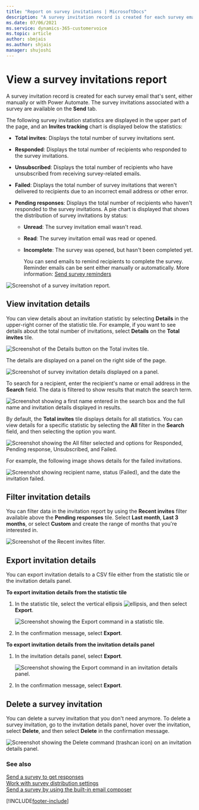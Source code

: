 ```yaml
---
title: "Report on survey invitations | MicrosoftDocs"
description: "A survey invitation record is created for each survey email that's sent. This topic explains how to view the survey invitations report."
ms.date: 07/06/2021
ms.service: dynamics-365-customervoice
ms.topic: article
author: sbmjais
ms.author: shjais
manager: shujoshi
---
```

<!--note from editor: Note the edit to the title - it can't be the same as the H1.-->
# View a survey invitations report

A survey invitation record is created for each survey email that's sent, either manually or with Power Automate. The survey invitations associated with a survey are available on the **Send** tab.

The following survey invitation statistics are displayed in the upper part of the page, and an **Invites tracking** chart is displayed below the statistics:

- **Total invites**: Displays the total number of survey invitations sent.

- **Responded**: Displays the total number of recipients who responded to the survey invitations.

- **Unsubscribed**: Displays the total number of recipients who have unsubscribed from receiving survey-related emails.

- **Failed**: Displays the total number of survey invitations that weren't delivered to recipients due to an incorrect email address or other error.

- **Pending responses**: Displays the total number of recipients who haven't responded to the survey invitations. A pie chart is displayed that shows the distribution of survey invitations by status:

    - **Unread**: The survey invitation email wasn't read.

    - **Read**: The survey invitation email was read or opened.

    - **Incomplete**: The survey was opened, but hasn't been completed yet.

        You can send emails to remind recipients to complete the survey. Reminder emails can be sent either manually or automatically. More information: [Send survey reminders](send-survey-reminders.md)

![Screenshot of a survey invitation report.](media/invite-report.png "Survey invitation report")

## View invitation details

You can view details about an invitation statistic by selecting **Details** in the upper-right corner of the statistic tile. For example, if you want to see details about the total number of invitations, select **Details** on the **Total invites** tile.

![Screenshot of the Details button on the Total invites tile.](media/invite-details.png "Survey invitation details button")

The details are displayed on a panel on the right side of the page.

![Screenshot of survey invitation details displayed on a panel.](media/total-invites.png "Survey invitation details displayed in a panel")

To search for a recipient, enter the recipient's name or email address in the **Search** field. The data is filtered to show results that match the search term.

![Screenshot showing a first name entered in the search box and the full name and invitation details displayed in results.](media/search-recipient.png "Search for a recipient")

By default, the **Total invites** tile displays details for all statistics. You can view details for a specific statistic by selecting the **All** filter in the **Search** field, and then selecting the option you want.

![Screenshot showing the All filter selected and options for Responded, Pending response, Unsubscribed, and Failed.](media/filter-invite-details.png "Filter invitation details")

For example, the following image shows details for the failed invitations.

![Screenshot showing recipient name, status (Failed), and the date the invitation failed.](media/failed-invite-details.png "Failed invitation details")

## Filter invitation details

You can filter data in the invitation report by using the **Recent invites** filter available above the **Pending responses** tile. Select **Last month**, **Last 3 months**, or select **Custom** and create the range of months that you're interested in.

![Screenshot of the Recent invites filter.](media/filter-invite.png "Filter invitation details")

## Export invitation details

You can export invitation details to a CSV file either from the statistic tile or the invitation details panel.

<!--markdownlint-disable MD036-->
**To export invitation details from the statistic tile**

1. In the statistic tile, select the vertical ellipsis ![ellipsis](media/project-options.png "ellipsis"), and then select **Export**.

    ![Screenshot showing the Export command in a statistic tile.](media/export-invites-tile.png "Survey invitation export button")

2. In the confirmation message, select **Export**.

**To export invitation details from the invitation details panel**

1. In the invitation details panel, select **Export**.

    ![Screenshot showing the Export command in an invitation details panel.](media/export-invites-panel.png "Survey invitation export from the invitation details panel")

2. In the confirmation message, select **Export**.

## Delete a survey invitation

You can delete a survey invitation that you don't need anymore. To delete a survey invitation, go to the invitation details panel, hover over the invitation, select **Delete**, and then select **Delete** in the confirmation message.

![Screenshot showing the Delete command (trashcan icon) on an invitation details panel.](media/delete-invite.png "Delete a survey invitation from the invitation details panel")

### See also

[Send a survey to get responses](send-survey.md)<br>
[Work with survey distribution settings](distribution-settings.md)<br>
[Send a survey by using the built-in email composer](send-survey-email.md)  


[!INCLUDE[footer-include](includes/footer-banner.md)]

